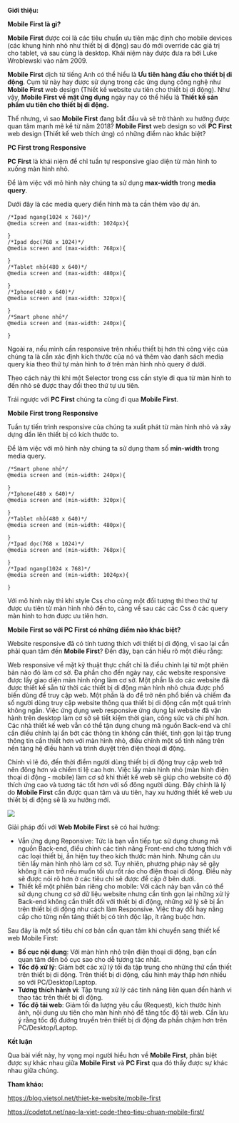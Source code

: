 **Giới thiệu:**

**Mobile First là gì?**

**Mobile First** được coi là các tiêu chuẩn ưu tiên mặc định cho mobile devices (các khung hình nhỏ như thiết bị di động) sau đó mới override các giá trị cho tablet, và sau cùng là desktop. Khái niệm này được đưa ra bởi Luke Wroblewski vào năm 2009.

**Mobile First** dịch từ tiếng Anh có thể hiểu là **Ưu tiên hàng đầu cho thiết bị di động**. Cụm từ này hay được sử dụng trong các ứng dụng công nghệ như **Mobile First** web design (Thiết kế website ưu tiên cho thiết bị di động). Như vậy, **Mobile First về mặt ứng dụng** ngày nay có thể hiểu là **Thiết kế sản phẩm ưu tiên cho thiết bị di động.**

Thế nhưng, vì sao **Mobile First** đang bắt đầu và sẽ trở thành xu hướng được quan tâm mạnh mẽ kể từ năm 2018? **Mobile First** web design so với **PC First** web design (Thiết kế web thích ứng) có những điểm nào khác biệt?

**PC First trong Responsive**

**PC First** là khái niệm để chỉ tuần tự responsive giao diện từ màn hình to xuống màn hình nhỏ.

Để làm việc với mô hình này chúng ta sử dụng **max-width** trong **media query**.

Dưới đây là các media query điển hình mà ta cần thêm vào dự án.

```
/*Ipad ngang(1024 x 768)*/
@media screen and (max-width: 1024px){
  
}
/*Ipad dọc(768 x 1024)*/
@media screen and (max-width: 768px){
    
}
/*Tablet nhỏ(480 x 640)*/
@media screen and (max-width: 480px){
    
}
/*Iphone(480 x 640)*/
@media screen and (max-width: 320px){
    
}
/*Smart phone nhỏ*/
@media screen and (max-width: 240px){
    
}
```

Ngoài ra, nếu mình cần responsive trên nhiều thiết bị hơn thì công việc của chúng ta là cần xác định kích thước của nó và thêm vào danh sách media query kia theo thứ tự màn hình to ở trên màn hình nhỏ query ở dưới.

Theo cách này thì khi một Selector trong css cần style đi qua từ màn hình to đến nhỏ sẽ được thay đổi theo thứ tự ưu tiên.

Trái ngược với **PC First** chúng ta cùng đi qua **Mobile First**.

**Mobile First trong Responsive**

Tuần tự tiến trình responsive của chúng ta xuất phát từ màn hình nhỏ và xây dựng dần lên thiết bị có kích thước to.

Để làm việc với mô hình này chúng ta sử dụng tham số **min-width** trong media query.

```
/*Smart phone nhỏ*/
@media screen and (min-width: 240px){
    
}
/*Iphone(480 x 640)*/
@media screen and (min-width: 320px){
    
}
/*Tablet nhỏ(480 x 640)*/
@media screen and (min-width: 480px){
    
}
/*Ipad dọc(768 x 1024)*/
@media screen and (min-width: 768px){
    
}
/*Ipad ngang(1024 x 768)*/
@media screen and (min-width: 1024px){
  
}
```

Với mô hình này thì khi style Css cho cùng một đối tượng thì theo thứ tự được ưu tiên từ màn hình nhỏ đến to, càng về sau các các Css ở các query màn hình to hơn được ưu tiên hơn. 

**Mobile First so với PC First có những điểm nào khác biệt?**

Website responsive đã có tính tương thích với thiết bị di động, vì sao lại cần phải quan tâm đến **Mobile First**? Đến đây, bạn cần hiểu rõ một điều rằng:

Web responsive về mặt kỹ thuật thực chất chỉ là điều chỉnh lại từ một phiên bản nào đó làm cơ sở. Đa phần cho đến ngày nay, các website responsive được lấy giao diện màn hình rộng làm cơ sở. Một phần là do các website đã được thiết kế sẵn từ thời các thiết bị di động màn hình nhỏ chưa được phổ biến dùng để truy cập web. Một phần là do để trở nên phổ biến và chiếm đa số người dùng truy cập website thông qua thiết bị di động cần một quá trình không ngắn. Việc ứng dụng web responsive ứng dụng lại website đã vận hành trên desktop làm cơ sở sẽ tiết kiệm thời gian, công sức và chi phí hơn. Các nhà thiết kế web vẫn có thể tận dụng chung mã nguồn Back-end và chỉ cần điều chỉnh lại ẩn bớt các thông tin không cần thiết, tinh gọn lại tập trung thông tin cần thiết hơn với màn hình nhỏ, điều chỉnh một số tính năng trên nền tảng hệ điều hành và trình duyệt trên điện thoại di động.

Chính vì lẽ đó, đến thời điểm người dùng thiết bị di động truy cập web trở nên đông hơn và chiếm tỉ lệ cao hơn. Việc lấy màn hình nhỏ (màn hình điện thoại di động - mobile) làm cơ sở khi thiết kế web sẽ giúp cho website có độ thích ứng cao và tương tác tốt hơn với số đông người dùng. Đây chính là lý do **Mobile First** cần được quan tâm và ưu tiên, hay xu hướng thiết kế web ưu thiết bị di động sẽ là xu hướng mới.

![](https://images.viblo.asia/5f4875b1-0c7c-4daa-9065-42316785b6ea.png)

Giải pháp đối với **Web Mobile First** sẽ có hai hướng:

* Vẫn ứng dụng Reponsive: Tức là bạn vẫn tiếp tục sử dụng chung mã nguồn Back-end, điều chỉnh các tính năng Front-end cho tương thích với các loại thiết bị, ẩn hiện tuy theo kích thước màn hình. Nhưng cần ưu tiên lấy màn hình nhỏ làm cơ sở. Tuy nhiên, phương pháp này sẽ gây không ít cản trở nếu muốn tối ưu rốt ráo cho điện thoại di động. Điều này sẽ được nói rõ hơn ở các tiêu chí sẽ được đề cập ở bên dưới.
* Thiết kế một phiên bản riêng cho mobile: Với cách này bạn vẫn có thể sử dụng chung cơ sở dữ liệu website nhưng cần tinh gọn lại những xử lý Back-end không cần thiết đối với thiết bị di động, những xử lý sẽ bị ẩn trên thiết bị di động như cách làm Responsive. Việc thay đổi hay nâng cấp cho từng nền tảng thiết bị có tính độc lập, ít ràng buộc hơn.

Sau đây là một số tiêu chí cơ bản cần quan tâm khi chuyển sang thiết kế web Mobile First:

* **Bố cục nội dung**: Với màn hình nhỏ trên điện thoại di động, bạn cần quan tâm đến bố cục sao cho dễ tương tác nhất.
* **Tốc độ xử lý**: Giảm bớt các xử lý tối đa tập trung cho những thứ cần thiết trên thiết bị di động. Trên thiết bị di động, cấu hình máy thấp hơn nhiều so với PC/Desktop/Laptop.
* **Tương thích hành vi**: Tập trung xử lý các tính năng liên quan đến hành vi thao tác trên thiết bị di động.
* **Tốc độ tải web**: Giảm tối đa lượng yêu cầu (Request), kích thước hình ảnh, nội dung ưu tiên cho màn hình nhỏ để tăng tốc độ tải web. Cần lưu ý rằng tốc độ đường truyền trên thiết bị di động đa phần chậm hơn trên PC/Desktop/Laptop.

**Kết luận**

Qua bài viết này, hy vọng mọi người hiểu hơn về **Mobile First**, phân biệt được sự khác nhau giữa **Mobile First** và **PC First** qua đó thấy được sự khác nhau giữa chúng.

**Tham khảo:**

https://blog.vietsol.net/thiet-ke-website/mobile-first

https://codetot.net/nao-la-viet-code-theo-tieu-chuan-mobile-first/